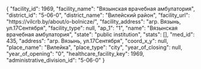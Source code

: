 {
    "facility_id": 1969,
    "facility_name": "Вязынская врачебная амбулатория",
    "district_id": "5-06-0",
    "district_name": "Вилейский район",
    "facility_url": "https:\/\/vilcrb.by\/about\/o-bolnicze\/",
    "facility_address": "агр. Вязынь, ул.17Сентября",
    "facility_type": null,
    "ap_1": "1",
    "name": "Вязынская врачебная амбулатория",
    "state": "public institution",
    "stats": [],
    "med_id": 435,
    "address": "агр. Вязынь, ул.17Сентября",
    "coord_x_y": null,
    "place_name": "Вилейка",
    "place_type": "city",
    "year_of_closing": null,
    "year_of_opening": "0",
    "healthcare_facility_key": 1969,
    "administrative_division_id": "5-06-0"
}